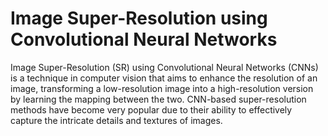 # Image Super-Resolution using Convolutional Neural Networks

Image Super-Resolution (SR) using Convolutional Neural Networks (CNNs) is a technique in computer vision that aims to enhance the resolution of an image, transforming a low-resolution image into a high-resolution version by learning the mapping between the two. CNN-based super-resolution methods have become very popular due to their ability to effectively capture the intricate details and textures of images.
